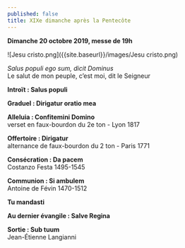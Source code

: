 ```yaml
---
published: false
title: XIXe dimanche après la Pentecôte
---
```

**Dimanche 20 octobre 2019, messe de 19h**  

![Jesu cristo.png]({{site.baseurl}}/images/Jesu cristo.png)

*Salus populi ego sum, dicit Dominus*  
Le salut de mon peuple, c’est moi, dit le Seigneur

**Introït : Salus populi**

**Graduel : Dirigatur oratio mea**

**Alleluia : Confitemini Domino**  
verset en faux-bourdon du 2e ton - Lyon 1817

**Offertoire : Dirigatur**  
alternance de faux-bourdon du 2 ton - Paris 1771

**Consécration : Da pacem**  
Costanzo Festa 1495-1545

**Communion : Si ambulem**  
Antoine de Févin 1470-1512

**Tu mandasti**

**Au dernier évangile : Salve Regina**  

**Sortie : Sub tuum**  
Jean-Étienne Langianni


